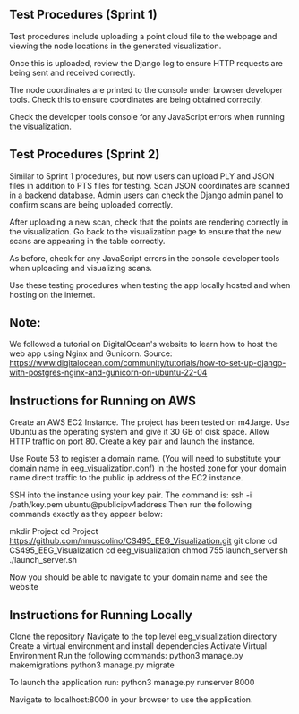 <h2>Test Procedures (Sprint 1)</h2>

Test procedures include uploading a point cloud file to the webpage and viewing the node locations in the generated visualization.

Once this is uploaded, review the Django log to ensure HTTP requests are being sent and received correctly.

The node coordinates are printed to the console under browser developer tools. Check this to ensure coordinates are being obtained correctly.

Check the developer tools console for any JavaScript errors when running the visualization.

<h2>Test Procedures (Sprint 2)</h2>

Similar to Sprint 1 procedures, but now users can upload PLY and JSON files in addition to PTS files for testing. Scan JSON coordinates are scanned in a backend database. Admin users can check the Django admin panel to confirm scans are being uploaded correctly.

After uploading a new scan, check that the points are rendering correctly in the visualization. Go back to the visualization page to ensure that the new scans are appearing in the table correctly.

As before, check for any JavaScript errors in the console developer tools when uploading and visualizing scans.

Use these testing procedures when testing the app locally hosted and when hosting on the internet.

<h2>Note:</h2>

We followed a tutorial on DigitalOcean's website to learn how to host the web app using Nginx and Gunicorn.
Source: https://www.digitalocean.com/community/tutorials/how-to-set-up-django-with-postgres-nginx-and-gunicorn-on-ubuntu-22-04

<h2>Instructions for Running on AWS</h2>
Create an AWS EC2 Instance. The project has been tested on m4.large.
Use Ubuntu as the operating system and give it 30 GB of disk space. Allow HTTP
traffic on port 80. Create a key pair and launch the instance. 

Use Route 53 to register a domain name. (You will need to substitute your domain name in eeg_visualization.conf)
In the hosted zone for your domain name direct traffic to the public ip address of the EC2 instance.

SSH into the instance using your key pair. The command is:
ssh -i /path/key.pem ubuntu@publicipv4address
Then run the following commands exactly as they appear below:

mkdir Project
cd Project https://github.com/nmuscolino/CS495_EEG_Visualization.git
git clone
cd CS495_EEG_Visualization
cd eeg_visualization
chmod 755 launch_server.sh
./launch_server.sh

Now you should be able to navigate to your domain name and see the website

<h2>Instructions for Running Locally</h2>
Clone the repository
Navigate to the top level eeg_visualization directory
Create a virtual environment and install dependencies
Activate Virtual Environment
Run the following commands:
python3 manage.py makemigrations
python3 manage.py migrate

To launch the application run:
python3 manage.py runserver 8000

Navigate to localhost:8000 in your browser to use the application.